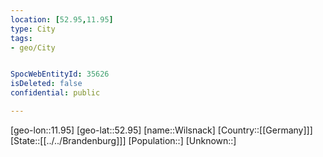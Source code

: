 ```yaml
---
location: [52.95,11.95]
type: City
tags:
- geo/City


SpocWebEntityId: 35626
isDeleted: false
confidential: public

---
```

[geo-lon::11.95]
[geo-lat::52.95]
[name::Wilsnack]
[Country::[[Germany]]]
[State::[[../../Brandenburg]]]
[Population::]
[Unknown::]

